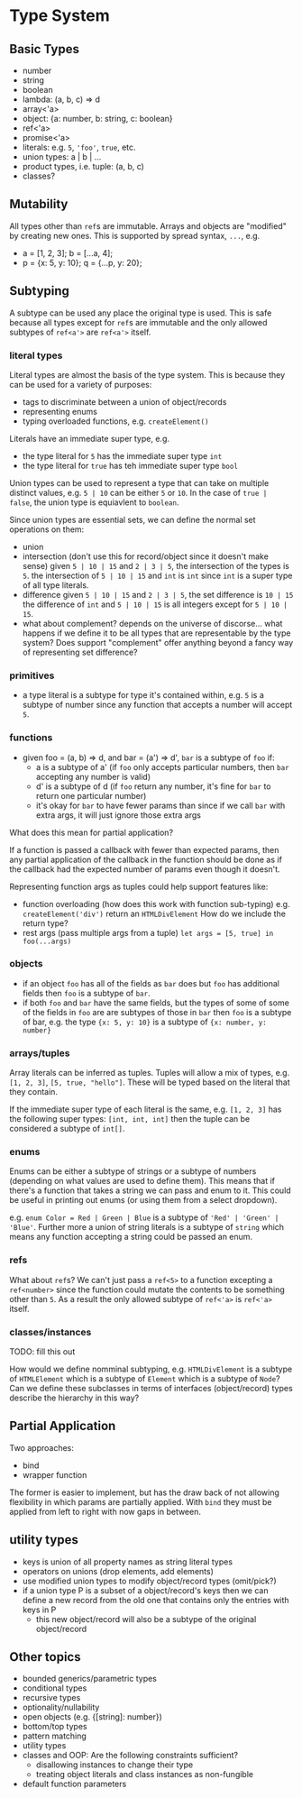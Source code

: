 # Type System

## Basic Types

- number
- string
- boolean
- lambda: (a, b, c) => d
- array<'a>
- object: {a: number, b: string, c: boolean}
- ref<'a>
- promise<'a>
- literals: e.g. `5`, `'foo'`, `true`, etc.
- union types: a | b | ...
- product types, i.e. tuple: (a, b, c)
- classes?

## Mutability

All types other than `ref`s are immutable.  Arrays and objects are "modified"
by creating new ones.  This is supported by spread syntax, `...`, e.g.
- a = [1, 2, 3]; b = [...a, 4];
- p = {x: 5, y: 10}; q = {...p, y: 20};

## Subtyping

A subtype can be used any place the original type is used.  This is safe
because all types except for `ref`s are immutable and the only allowed subtypes
of `ref<a'>` are `ref<a'>` itself.

### literal types

Literal types are almost the basis of the type system.  This is because
they can be used for a variety of purposes:
- tags to discriminate between a union of object/records
- representing enums
- typing overloaded functions, e.g. `createElement()`

Literals have an immediate super type, e.g.
- the type literal for `5` has the immediate super type `int`
- the type literal for `true` has teh immediate super type `bool`

Union types can be used to represent a type that can take on multiple
distinct values, e.g. `5 | 10` can be either `5` or `10`.  In the case
of `true | false`, the union type is equiavlent to `boolean`.

Since union types are essential sets, we can define the normal set
operations on them:
- union
- intersection (don't use this for record/object since it doesn't make sense)
  given `5 | 10 | 15` and `2 | 3 | 5`, the intersection of the types is `5`.
  the intersection of `5 | 10 | 15` and `int` is `int` since `int` is a super
  type of all type literals.
- difference
  given `5 | 10 | 15` and `2 | 3 | 5`, the set difference is `10 | 15`
  the difference of `int` and `5 | 10 | 15` is all integers except for `5 | 10 | 15`.
- what about complement?
  depends on the universe of discorse... what happens if we define it to be all
  types that are representable by the type system?  Does support "complement" offer
  anything beyond a fancy way of representing set difference?

### primitives

- a type literal is a subtype for type it's contained within, e.g.
  `5` is a subtype of number since any function that accepts a number
  will accept `5`.

### functions

- given foo = (a, b) => d, and bar = (a') => d', `bar` is
  a subtype of `foo` if:
  - a is a subtype of a' (if `foo` only accepts particular numbers,
    then `bar` accepting any number is valid)
  - d' is a subtype of d (if `foo` return any number, it's fine for
    `bar` to return one particular number)
  - it's okay for `bar` to have fewer params than since if we call
    `bar` with extra args, it will just ignore those extra args

What does this mean for partial application?

If a function is passed a callback with fewer than expected params, then
any partial application of the callback in the function should be done
as if the callback had the expected number of params even though it
doesn't.

Representing function args as tuples could help support features like:
- function overloading (how does this work with function sub-typing)
  e.g. `createElement('div')` return an `HTMLDivElement`
  How do we include the return type?
- rest args (pass multiple args from a tuple)
  `let args = [5, true] in foo(...args)`

### objects

- if an object `foo` has all of the fields as `bar` does but `foo` has additional
  fields then `foo` is a subtype of `bar`.
- if both `foo` and `bar` have the same fields, but the types of some of some
  of the fields in `foo` are are subtypes of those in `bar` then `foo` is a subtype
  of bar, e.g. the type `{x: 5, y: 10}` is a subtype of `{x: number, y: number}`

### arrays/tuples

Array literals can be inferred as tuples.  Tuples will allow a mix of types, e.g.
`[1, 2, 3]`, `[5, true, "hello"]`.  These will be typed based on the literal that
they contain.

If the immediate super type of each literal is the same, e.g. `[1, 2, 3]` has the
following super types: `[int, int, int]` then the tuple can be considered a subtype
of `int[]`.

### enums

Enums can be either a subtype of strings or a subtype of numbers (depending on
what values are used to define them).  This means that if there's a function that
takes a string we can pass and enum to it.  This could be useful in printing out
enums (or using them from a select dropdown).

e.g. `enum Color = Red | Green | Blue` is a subtype of `'Red' | 'Green' | 'Blue'`.
Further more a union of string literals is a subtype of `string` which means any
function accepting a string could be passed an enum.

### refs

What about `ref`s?  We can't just pass a `ref<5>` to a function excepting
a `ref<number>` since the function could mutate the contents to be something
other than `5`.  As a result the only allowed subtype of `ref<'a>` is `ref<'a>`
itself.

### classes/instances

TODO: fill this out

How would we define nomminal subtyping, e.g. `HTMLDivElement` is a subtype of
`HTMLElement` which is a subtype of `Element` which is a subtype of `Node`?  Can
we define these subclasses in terms of interfaces (object/record) types describe
the hierarchy in this way?

## Partial Application

Two approaches:
- bind
- wrapper function

The former is easier to implement, but has the draw back of not allowing
flexibility in which params are partially applied.  With `bind` they must
be applied from left to right with now gaps in between.

## utility types

- keys is union of all property names as string literal types
- operators on unions (drop elements, add elements)
- use modified union types to modify object/record types (omit/pick?)
- if a union type P is a subset of a object/record's keys then we can define
  a new record from the old one that contains only the entries with keys in P
  - this new object/record will also be a subtype of the original object/record

## Other topics

- bounded generics/parametric types
- conditional types
- recursive types
- optionality/nullability
- open objects (e.g. {[string]: number})
- bottom/top types
- pattern matching
- utility types
- classes and OOP: Are the following constraints sufficient?
  - disallowing instances to change their type
  - treating object literals and class instances as non-fungible
- default function parameters

